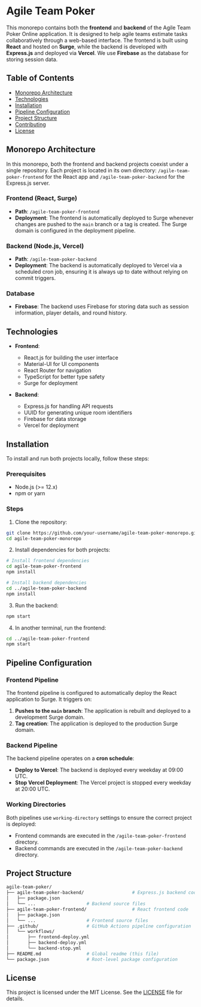 # Agile Team Poker

This monorepo contains both the **frontend** and **backend** of the Agile Team Poker Online application. It is designed to help agile teams estimate tasks collaboratively through a web-based interface. The frontend is built using **React** and hosted on **Surge**, while the backend is developed with **Express.js** and deployed via **Vercel**. We use **Firebase** as the database for storing session data.

## **Table of Contents**

- [Monorepo Architecture](#monorepo-architecture)
- [Technologies](#technologies)
- [Installation](#installation)
- [Pipeline Configuration](#pipeline-configuration)
- [Project Structure](#project-structure)
- [Contributing](#contributing)
- [License](#license)

## **Monorepo Architecture**

In this monorepo, both the frontend and backend projects coexist under a single repository. Each project is located in its own directory: `/agile-team-poker-frontend` for the React app and `/agile-team-poker-backend` for the Express.js server.

### **Frontend** (React, Surge)

- **Path**: `/agile-team-poker-frontend`
- **Deployment**: The frontend is automatically deployed to Surge whenever changes are pushed to the `main` branch or a tag is created. The Surge domain is configured in the deployment pipeline.

### **Backend** (Node.js, Vercel)

- **Path**: `/agile-team-poker-backend`
- **Deployment**: The backend is automatically deployed to Vercel via a scheduled cron job, ensuring it is always up to date without relying on commit triggers.

### **Database**

- **Firebase**: The backend uses Firebase for storing data such as session information, player details, and round history.

## **Technologies**

- **Frontend**:
   - React.js for building the user interface
   - Material-UI for UI components
   - React Router for navigation
   - TypeScript for better type safety
   - Surge for deployment

- **Backend**:
   - Express.js for handling API requests
   - UUID for generating unique room identifiers
   - Firebase for data storage
   - Vercel for deployment

## **Installation**

To install and run both projects locally, follow these steps:

### **Prerequisites**

- Node.js (>= 12.x)
- npm or yarn

### **Steps**

1. Clone the repository:

```bash {"id":"01J9DYGCBPNKV2GZGX4F82MJTQ"}
git clone https://github.com/your-username/agile-team-poker-monorepo.git
cd agile-team-poker-monorepo
```

2. Install dependencies for both projects:

```bash {"id":"01J9DYGCBPNKV2GZGX4FZP6Y5C"}
# Install frontend dependencies
cd agile-team-poker-frontend
npm install

# Install backend dependencies
cd ../agile-team-poker-backend
npm install
```

3. Run the backend:

```bash {"id":"01J9DYGCBPNKV2GZGX4HYCM5R2"}
npm start
```

4. In another terminal, run the frontend:

```bash {"id":"01J9DYGCBPNKV2GZGX4MMDEHBW"}
cd ../agile-team-poker-frontend
npm start
```

## **Pipeline Configuration**

### **Frontend Pipeline**

The frontend pipeline is configured to automatically deploy the React application to Surge. It triggers on:

1. **Pushes to the `main` branch**: The application is rebuilt and deployed to a development Surge domain.
2. **Tag creation**: The application is deployed to the production Surge domain.

### **Backend Pipeline**

The backend pipeline operates on a **cron schedule**:

- **Deploy to Vercel**: The backend is deployed every weekday at 09:00 UTC.
- **Stop Vercel Deployment**: The Vercel project is stopped every weekday at 20:00 UTC.

### **Working Directories**

Both pipelines use `working-directory` settings to ensure the correct project is deployed:

- Frontend commands are executed in the `/agile-team-poker-frontend` directory.
- Backend commands are executed in the `/agile-team-poker-backend` directory.

## **Project Structure**

```bash {"id":"01J9DYGCBPNKV2GZGX4PCBY3VH"}
agile-team-poker/
├── agile-team-poker-backend/                  # Express.js backend code
│   ├── package.json
│   └── ...                   # Backend source files
├── agile-team-poker-frontend/                 # React frontend code
│   ├── package.json
│   └── ...                   # Frontend source files
├── .github/                  # GitHub Actions pipeline configuration
│   └── workflows/
│       ├── frontend-deploy.yml
│       ├── backend-deploy.yml
│       └── backend-stop.yml
├── README.md                 # Global readme (this file)
└── package.json              # Root-level package configuration 
```

## **License**

This project is licensed under the MIT License. See the [LICENSE](LICENSE) file for details.
